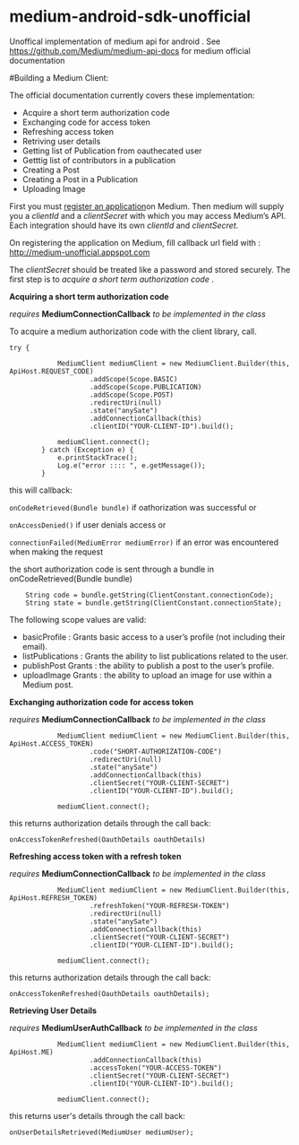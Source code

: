 # medium-android-sdk-unofficial
Unoffical implementation of medium api for android . See https://github.com/Medium/medium-api-docs for medium official documentation

#Building a Medium Client:

The official documentation currently covers these implementation:

- Acquire a short term authorization code
- Exchanging code for access token
- Refreshing access token
- Retriving user details
- Getting list of Publication from oauthecated user
- Getttig list of contributors in a publication
- Creating a Post
- Creating a Post in a Publication
- Uploading Image

First you must [register an application](https://medium.com/me/applications)on Medium. Then medium will supply you a *clientId* and a *clientSecret* with which you may access Medium’s API. Each integration should have its own *clientId* and *clientSecret*.

On registering the application on Medium, fill callback url field with : http://medium-unofficial.appspot.com

The *clientSecret* should be treated like a password and stored securely.
The first step is to *acquire a short term authorization code* .

**Acquiring a short term authorization code**

*requires* **MediumConnectionCallback** *to be implemented in the class*

To acquire a medium authorization code with the client library, call.
```
try {

            MediumClient mediumClient = new MediumClient.Builder(this, ApiHost.REQUEST_CODE)
                    .addScope(Scope.BASIC)
                    .addScope(Scope.PUBLICATION)
                    .addScope(Scope.POST)
                    .redirectUri(null)
                    .state("anySate")
                    .addConnectionCallback(this)
                    .clientID("YOUR-CLIENT-ID").build();

            mediumClient.connect();
        } catch (Exception e) {
            e.printStackTrace();
            Log.e("error :::: ", e.getMessage());
        }
```
this will  callback:

`onCodeRetrieved(Bundle bundle)` if oathorization was successful or

`onAccessDenied()` if user denials access or

`connectionFailed(MediumError mediumError)` if an error was encountered when making the request

the short authorization code is sent through a bundle in onCodeRetrieved(Bundle bundle)

        String code = bundle.getString(ClientConstant.connectionCode);
        String state = bundle.getString(ClientConstant.connectionState);

The following scope values are valid:

- basicProfile : Grants basic access to a user’s profile (not including their email).	
- listPublications	: Grants the ability to list publications related to the user.	
- publishPost	Grants : the ability to publish a post to the user’s profile.	
- uploadImage	Grants : the ability to upload an image for use within a Medium post.	

**Exchanging authorization code for access token**

*requires* **MediumConnectionCallback** *to be implemented in the class*

```
            MediumClient mediumClient = new MediumClient.Builder(this, ApiHost.ACCESS_TOKEN)
                    .code("SHORT-AUTHORIZATION-CODE")
                    .redirectUri(null)
                    .state("anySate")
                    .addConnectionCallback(this)
                    .clientSecret("YOUR-CLIENT-SECRET")
                    .clientID("YOUR-CLIENT-ID").build();

            mediumClient.connect();
  ```
  
  this returns authorization details through the call back:
  
  `onAccessTokenRefreshed(OauthDetails oauthDetails)`
  
  
**Refreshing access token with a refresh token**

*requires* **MediumConnectionCallback** *to be implemented in the class*

```
            MediumClient mediumClient = new MediumClient.Builder(this, ApiHost.REFRESH_TOKEN)
                    .refreshToken("YOUR-REFRESH-TOKEN")
                    .redirectUri(null)
                    .state("anySate")
                    .addConnectionCallback(this)
                    .clientSecret("YOUR-CLIENT-SECRET")
                    .clientID("YOUR-CLIENT-ID").build();

            mediumClient.connect();
  ```
  
  this returns authorization details through the call back:
  
  `onAccessTokenRefreshed(OauthDetails oauthDetails);`
  
  
**Retrieving User Details**

*requires* **MediumUserAuthCallback** *to be implemented in the class*

```
            MediumClient mediumClient = new MediumClient.Builder(this, ApiHost.ME)
                    .addConnectionCallback(this)
                    .accessToken("YOUR-ACCESS-TOKEN")
                    .clientSecret("YOUR-CLIENT-SECRET")
                    .clientID("YOUR-CLIENT-ID").build();

            mediumClient.connect();
  ```
  
  this returns user's details through the call back:
  
  `onUserDetailsRetrieved(MediumUser mediumUser); `
  



